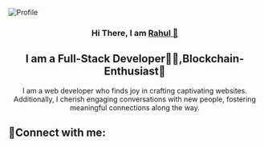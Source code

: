 ![Profile](https://github.com/RahulSelvakumar/RahulSelvakumar/assets/112105461/25e26355-d4ce-44f9-adf9-ba1b6751fd77)
<h3 align="center">Hi There, I am <a href="https://www.linkedin.com/in/rahulselvakumar/">Rahul 👋</a></h3>
<h2 align="center">I am a Full-Stack Developer👨‍💻,Blockchain-Enthusiast🔗</h2>
<p align="center">I am a web developer who finds joy in crafting captivating websites. Additionally, I cherish engaging conversations with new people, fostering meaningful connections along the way.</p>
<h2>🤝Connect with me:</h3>
<a href=”https://www.linkedin.com/in/rahulselvakumar/"><img align=”left” src=”https://raw.githubusercontent.com/yushi1007/yushi1007/05fea7c9a730f73ed6c6ad9eae0722a6fa9c69fd/images/linkedin.svg" alt="Rahul|LinkedIn” width=”21px”/></a>

